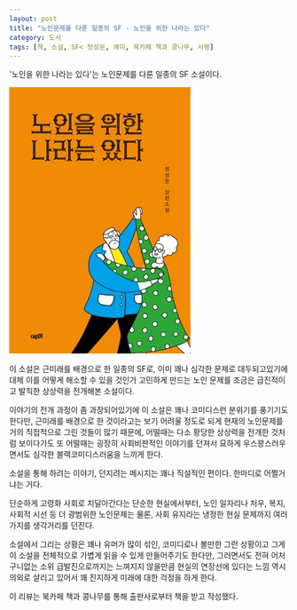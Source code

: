 ```yaml
---
layout: post
title: "노인문제를 다룬 일종의 SF - 노인을 위한 나라는 있다"
category: 도서
tags: [책, 소설, SF< 정성문, 예미, 북카페 책과 콩나무, 서평]
---
```


'노인을 위한 나라는 있다'는
노인문제를 다룬 일종의 SF 소설이다.

![표지](/images/book/there-is-a-country-for-old-men-book.jpg)

이 소설은 근미래를 배경으로 한 일종의 SF로,
이미 꽤나 심각한 문제로 대두되고있기에
대체 이를 어떻게 해소할 수 있을 것인가 고민하게 만드는 노인 문제를
조금은 급진적이고 발칙한 상상력을 전개해본 소설이다.

이야기의 전개 과정이 좀 과장되어있기에
이 소설은 꽤나 코미디스런 분위기를 풍기기도 한다만,
근미래를 배경으로 한 것이라고는 보기 어려울 정도로
되게 현재의 노인문제를 거의 직접적으로 그린 것들이 많기 때문에,
어떨때는 다소 황당한 상상력을 전개한 것처럼 보이다가도
또 어떨때는 굉장히 사회비판적인 이야기를 던져서
묘하게 우스꽝스러우면서도 심각한 블랙코미디스러움을 느끼게 한다.

소설을 통해 하려는 이야기,
던지려는 메시지는 꽤나 직설적인 편이다.
한마디로 어쩔거냐는 거다.

단순하게 고령화 사회로 치달아간다는 단순한 현실에서부터,
노인 일자리나 처우, 복지, 사회적 시선 등 더 광범위한 노인문제는 물론,
사회 유지라는 냉정한 현실 문제까지 여러가지를 생각거리를 던진다.

소설에서 그리는 상황은 꽤나 유머가 많이 섞인, 코미디로나 볼만한 그런 상황이고
그게 이 소설을 전체적으로 가볍게 읽을 수 있게 만들어주기도 한다만,
그러면서도 전혀 어처구니없는 소위 급발진으로까지는 느껴지지 않을만큼
현실의 연장선에 있다는 느낌 역시 의외로 살리고 있어서
꽤 진지하게 미래에 대한 걱정을 하게 한다.



<div class="im im-info">
이 리뷰는 북카페 책과 콩나무를 통해 출판사로부터 책을 받고 작성했다.
</div>
